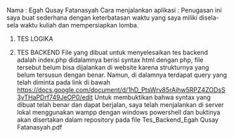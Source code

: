 Nama : Egah Qusay Fatanasyah
Cara menjalankan aplikasi : 
Penugasan ini saya buat sederhana dengan keterbatasan waktu yang saya miliki disela-sela waktu kuliah dan mempersiapkan lomba.


1. TES LOGIKA

3. TES BACKEND
   File yang dibuat untuk menyelesaikan tes backend adalah index.php didalamnya berisi syntax html dengan php, file tersebut belum bisa dijalankan di website karena strukturnya yang belum tersusun dengan benar. Namun, di dalamnya terdapat query yang telah diminta pada link di bawah https://docs.google.com/document/d/1hD_PtsWrv85rAihw5RPZ4ZODsS3yTHaPDrf749JeOP0/edit
Untuk membuktikan bahwa syntax yang dibuat telah benar dan dapat berjalan, saya telah menjalankan di server lokal menggunakan wampp dengan windows powershell dan buktinya akan disertakan dalam repository pada file Tes_Backend_Egah Qusay Fatanasyah.pdf
